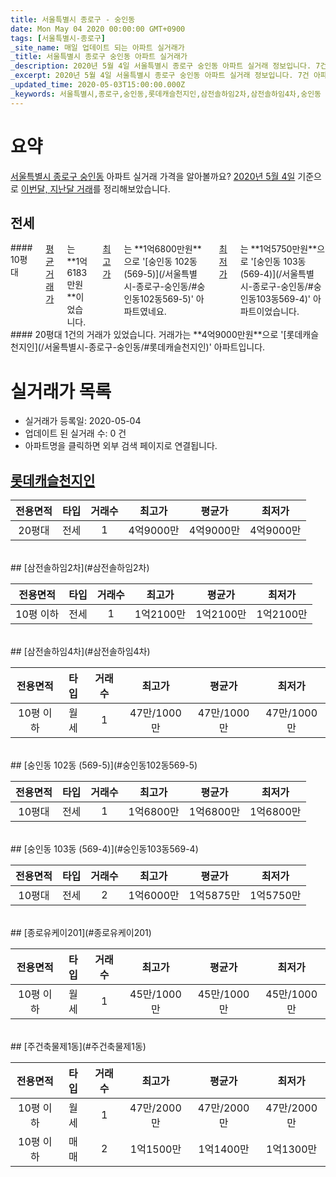 ```yaml
---
title: 서울특별시 종로구 - 숭인동
date: Mon May 04 2020 00:00:00 GMT+0900
tags: [서울특별시-종로구]
_site_name: 매일 업데이트 되는 아파트 실거래가
_title: 서울특별시 종로구 숭인동 아파트 실거래가
_description: 2020년 5월 4일 서울특별시 종로구 숭인동 아파트 실거래 정보입니다. 7건 아파트 정보가 있습니다.
_excerpt: 2020년 5월 4일 서울특별시 종로구 숭인동 아파트 실거래 정보입니다. 7건 아파트 정보가 있습니다.
_updated_time: 2020-05-03T15:00:00.000Z
_keywords: 서울특별시,종로구,숭인동,롯데캐슬천지인,삼전솔하임2차,삼전솔하임4차,숭인동 102동 (569-5),숭인동 103동 (569-4),종로유케이201,주건축물제1동
---
```





# 요약
<ins>서울특별시 종로구 숭인동</ins> 아파트 실거래 가격을 알아볼까요? <ins>2020년 5월 4일</ins> 기준으로 <ins>이번달, 지난달 거래</ins>를 정리해보았습니다.

## 전세
<div class="container">
<div class="six columns" markdown="1">
#### 10평대
<ins>평균 거래가</ins>는 **1억6183만원**이었습니다. <ins>최고가</ins>는 **1억6800만원**으로 '[숭인동 102동 (569-5)](/서울특별시-종로구-숭인동/#숭인동102동569-5)' 아파트였네요. <ins>최저가</ins>는 **1억5750만원**으로 '[숭인동 103동 (569-4)](/서울특별시-종로구-숭인동/#숭인동103동569-4)' 아파트이었습니다.
</div>
<div class="six columns" markdown="1">
#### 20평대
1건의 거래가 있었습니다. 거래가는 **4억9000만원**으로 '[롯데캐슬천지인](/서울특별시-종로구-숭인동/#롯데캐슬천지인)' 아파트입니다.
</div>
</div>



# 실거래가 목록
- 실거래가 등록일: 2020-05-04
- 업데이트 된 실거래 수: 0 건
- 아파트명을 클릭하면 외부 검색 페이지로 연결됩니다.

## [롯데캐슬천지인](#롯데캐슬천지인)

|전용면적|타입|거래수|최고가|평균가|최저가|
|:---:|:---:|:---:|:---:|:---:|:---:|
|20평대|<span class="deal-type-2">전세</span>|1|4억9000만|4억9000만|4억9000만|

<br/>
## [삼전솔하임2차](#삼전솔하임2차)

|전용면적|타입|거래수|최고가|평균가|최저가|
|:---:|:---:|:---:|:---:|:---:|:---:|
|10평 이하|<span class="deal-type-2">전세</span>|1|1억2100만|1억2100만|1억2100만|

<br/>
## [삼전솔하임4차](#삼전솔하임4차)

|전용면적|타입|거래수|최고가|평균가|최저가|
|:---:|:---:|:---:|:---:|:---:|:---:|
|10평 이하|<span class="deal-type-3">월세</span>|1|47만/1000만|47만/1000만|47만/1000만|

<br/>
## [숭인동 102동 (569-5)](#숭인동102동569-5)

|전용면적|타입|거래수|최고가|평균가|최저가|
|:---:|:---:|:---:|:---:|:---:|:---:|
|10평대|<span class="deal-type-2">전세</span>|1|1억6800만|1억6800만|1억6800만|

<br/>
## [숭인동 103동 (569-4)](#숭인동103동569-4)

|전용면적|타입|거래수|최고가|평균가|최저가|
|:---:|:---:|:---:|:---:|:---:|:---:|
|10평대|<span class="deal-type-2">전세</span>|2|1억6000만|1억5875만|1억5750만|

<br/>
## [종로유케이201](#종로유케이201)

|전용면적|타입|거래수|최고가|평균가|최저가|
|:---:|:---:|:---:|:---:|:---:|:---:|
|10평 이하|<span class="deal-type-3">월세</span>|1|45만/1000만|45만/1000만|45만/1000만|

<br/>
## [주건축물제1동](#주건축물제1동)

|전용면적|타입|거래수|최고가|평균가|최저가|
|:---:|:---:|:---:|:---:|:---:|:---:|
|10평 이하|<span class="deal-type-3">월세</span>|1|47만/2000만|47만/2000만|47만/2000만|
|10평 이하|<span class="deal-type-1">매매</span>|2|1억1500만|1억1400만|1억1300만|

<br/>



